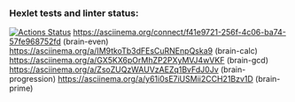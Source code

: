### Hexlet tests and linter status:
[![Actions Status](https://github.com/awlxi/fullstack-javascript-project-44/actions/workflows/hexlet-check.yml/badge.svg)](https://github.com/awlxi/fullstack-javascript-project-44/actions)
 https://asciinema.org/connect/f41e9721-256f-4c06-ba74-57fe968752fd (brain-even)
 https://asciinema.org/a/IM9tkoTb3dFEsCuRNEnpQska9 (brain-calc)
 https://asciinema.org/a/GX5KX6pOrMhZP2PXyMVJ4wVKF (brain-gcd)
 https://asciinema.org/a/ZsoZUQzWAUVzAEZq1BvFdJ0Jv (brain-progression)
 https://asciinema.org/a/y61i0sE7iUSMii2CCH21Bzv1D (brain-prime)
